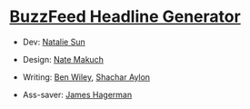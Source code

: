 # [BuzzFeed Headline Generator](http://buzzfeed.onattyso.com)


* Dev: [Natalie Sun](http://onattyso.com)
* Design: [Nate Makuch](http://natemakuch.com)
* Writing: [Ben Wiley](http://benwiley.com), [Shachar Aylon](http://thatforeignguy.com)


* Ass-saver: [James Hagerman](http://zenpirate.com)